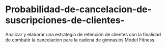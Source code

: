 # Probabilidad-de-cancelacion-de-suscripciones-de-clientes-
Analizar y elaborar una estrategia de retención de clientes con la finalidad de combatir la cancelacion para la cadena de gimnasios Model Fitness.
